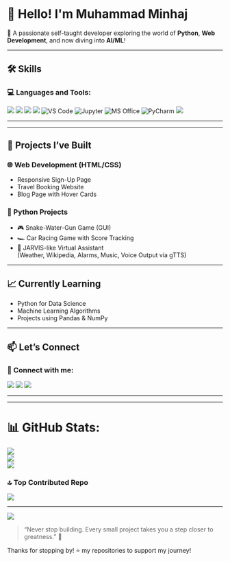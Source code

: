 # 👋 Hello! I'm Muhammad Minhaj

🎯 A passionate self-taught developer exploring the world of **Python**, **Web Development**, and now diving into **AI/ML**!

---

## 🛠️ Skills

### 💻 Languages and Tools:
<p align="left">
  <img src="https://img.shields.io/badge/Python-3776AB?style=for-the-badge&logo=python&logoColor=white" />
  <img src="https://img.shields.io/badge/HTML5-E34F26?style=for-the-badge&logo=html5&logoColor=white" />
  <img src="https://img.shields.io/badge/CSS3-1572B6?style=for-the-badge&logo=css3&logoColor=white" />
  <img src="https://img.shields.io/badge/Pandas-150458?style=for-the-badge&logo=pandas&logoColor=white" />
  
  <img src="https://img.shields.io/badge/VS%20Code-007ACC?style=for-the-badge&logo=visual-studio-code&logoColor=white" alt="VS Code"/>
<img src="https://img.shields.io/badge/Jupyter-F37626?style=for-the-badge&logo=jupyter&logoColor=white" alt="Jupyter"/>
<img src="https://img.shields.io/badge/MS_Office-D83B01?style=for-the-badge&logo=microsoft-office&logoColor=white" alt="MS Office"/>
<img src="https://img.shields.io/badge/PyCharm-000000?style=for-the-badge&logo=pycharm&logoColor=white" alt="PyCharm"/>
<img src="https://img.shields.io/badge/GitHub-black?style=for-the-badge&logo=github" />

</p>

---

---

## 🧪 Projects I’ve Built

### 🌐 Web Development (HTML/CSS)
- Responsive Sign-Up Page
- Travel Booking Website
- Blog Page with Hover Cards

### 🐍 Python Projects
- 🎮 Snake-Water-Gun Game (GUI)
- 🏎️ Car Racing Game with Score Tracking
- 🧠 JARVIS-like Virtual Assistant  
  (Weather, Wikipedia, Alarms, Music, Voice Output via gTTS)

---

## 📈 Currently Learning

- Python for Data Science
- Machine Learning Algorithms
- Projects using Pandas & NumPy

---

## 📫 Let’s Connect

### 🔗 Connect with me:
<p align="left">
  <a href="https://www.linkedin.com/in/Muhammad Minhaj" target="_blank"><img src="https://img.shields.io/badge/LinkedIn-blue?style=for-the-badge&logo=linkedin" /></a>
  <a href="https://github.com/MuhammadMinhaj22" target="_blank"><img src="https://img.shields.io/badge/GitHub-black?style=for-the-badge&logo=github" /></a>
  <a href="mailto:your.minhajmuhammad265@gmail.com"><img src="https://img.shields.io/badge/Gmail-red?style=for-the-badge&logo=gmail" /></a>
</p>

---



---



# 📊 GitHub Stats:
![](https://github-readme-stats.vercel.app/api?username=MuhammadMinhaj22&theme=radical&hide_border=false&include_all_commits=false&count_private=false)<br/>
![](https://nirzak-streak-stats.vercel.app/?user=MuhammadMinhaj22&theme=radical&hide_border=false)<br/>
![](https://github-readme-stats.vercel.app/api/top-langs/?username=MuhammadMinhaj22&theme=radical&hide_border=false&include_all_commits=false&count_private=false&layout=compact)

### 🔝 Top Contributed Repo
![](https://github-contributor-stats.vercel.app/api?username=MuhammadMinhaj22&limit=5&theme=radical&combine_all_yearly_contributions=true)

---
[![](https://visitcount.itsvg.in/api?id=MuhammadMinhaj22&icon=0&color=0)](https://visitcount.itsvg.in)

<!-- Proudly created with GPRM ( https://gprm.itsvg.in ) -->

> “Never stop building. Every small project takes you a step closer to greatness.” 🚀

Thanks for stopping by! ⭐️ my repositories to support my journey!

